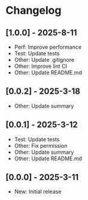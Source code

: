# Changelog

## [1.0.0] - 2025-8-11

- Perf: Improve performance
- Test: Update tests
- Other: Update .gitignore
- Other: Improve lint CI
- Other: Update README.md

## [0.0.2] - 2025-3-18

- Other: Update summary

## [0.0.1] - 2025-3-12

- Test: Update tests
- Other: Fix permission
- Other: Update summary
- Other: Update README.md

## [0.0.0] - 2025-3-11

- New: Initial release

